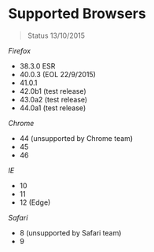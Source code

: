 # Supported Browsers 
> Status 13/10/2015

*Firefox*
- 38.3.0 ESR
- 40.0.3 (EOL 22/9/2015)
- 41.0.1
- 42.0b1 (test release)
- 43.0a2 (test release)
- 44.0a1 (test release)

*Chrome*
- 44 (unsupported by Chrome team)
- 45
- 46

*IE*
- 10
- 11
- 12 (Edge)

*Safari*
- 8 (unsupported by Safari team)
- 9
